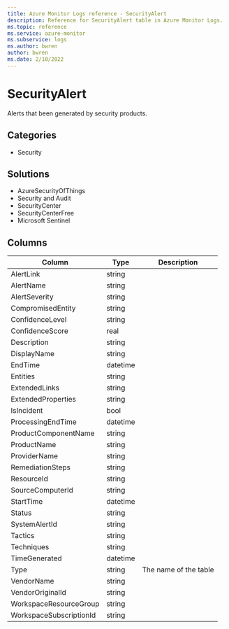 ```yaml
---
title: Azure Monitor Logs reference - SecurityAlert
description: Reference for SecurityAlert table in Azure Monitor Logs.
ms.topic: reference
ms.service: azure-monitor
ms.subservice: logs
ms.author: bwren
author: bwren
ms.date: 2/10/2022
---
```


# SecurityAlert

 Alerts that been generated by security products.

## Categories

- Security
## Solutions

- AzureSecurityOfThings
- Security and Audit
- SecurityCenter
- SecurityCenterFree
- Microsoft Sentinel




## Columns

| Column | Type | Description |
| --- | --- | --- |
| AlertLink | string |  |
| AlertName | string |  |
| AlertSeverity | string |  |
| CompromisedEntity | string |  |
| ConfidenceLevel | string |  |
| ConfidenceScore | real |  |
| Description | string |  |
| DisplayName | string |  |
| EndTime | datetime |  |
| Entities | string |  |
| ExtendedLinks | string |  |
| ExtendedProperties | string |  |
| IsIncident | bool |  |
| ProcessingEndTime | datetime |  |
| ProductComponentName | string |  |
| ProductName | string |  |
| ProviderName | string |  |
| RemediationSteps | string |  |
| ResourceId | string |  |
| SourceComputerId | string |  |
| StartTime | datetime |  |
| Status | string |  |
| SystemAlertId | string |  |
| Tactics | string |  |
| Techniques | string |  |
| TimeGenerated | datetime |  |
| Type | string | The name of the table |
| VendorName | string |  |
| VendorOriginalId | string |  |
| WorkspaceResourceGroup | string |  |
| WorkspaceSubscriptionId | string |  |
